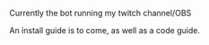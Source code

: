 Currently the bot running my twitch channel/OBS

An install guide is to come, as well as a code guide.
